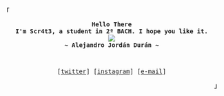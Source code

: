 <!-- SCR4T3 GitHub Profile -->
<div align="justify">

<!-- Profile -->
<p align="left"><strong><samp>「</samp></strong></p>
  <p align="center">
    <samp>
      <b>
        Hello There
      <br>
        I'm Scr4t3, a student in 2º BACH. I hope you like it. 
      </b>
      <br>
        <image src="https://readme-typing-svg.herokuapp.com?font=Iosevka&size=16&color=6791c9&center=true&width=410&height=45&lines=I+code+beautiful+and+aesthetic+programs.">
      <br>
      <b>
        ~ Alejandro Jordán Durán ~
      </b>
    </samp>
  </p>

<br>

<!-- Contact Me -->
<p align="center">
  <samp>
    [<a href="https://twitter.com/Er_SCR4T3">twitter</a>]
    [<a href="https://www.instagram.com/alejandrojordanduran_/">instagram</a>]
    [<a href="jordanduranalejandro@gmail.com">e-mail</a>]
  </samp>
</p>
<p align="right"><strong><samp>」</samp></strong></p>
</div>
